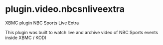plugin.video.nbcsnliveextra
======================

XBMC plugin NBC Sports Live Extra

This plugin was built to watch live and archive video of NBC Sports events inside XBMC / KODI

